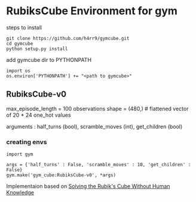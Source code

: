 # RubiksCube Environment for gym

steps to install

    git clone https://github.com/h4rr9/gymcube.git
    cd gymcube
    python setup.py install

add gymcube dir to PYTHONPATH

    import os
    os.environ['PYTHONPATH'] += "<path to gymcube>"

## RubiksCube-v0
max_episode_length = 100
observations shape = (480,) # flattened vector of 20 * 24 one_hot values

arguments : half_turns (bool), scramble_moves (int), get_children (bool)


### creating envs

    import gym
    
    args = {'half_turns' : False, 'scramble_moves' : 10, 'get_children' : False}
    gym.make('gym_cube:RubiksCube-v0', *args)
    
    
Implementaion based on [Solving the Rubik's Cube Without Human Knowledge](https://arxiv.org/abs/1805.07470#:~:text=A%20generally%20intelligent%20agent%20must,human%20data%20or%20domain%20knowledge.)